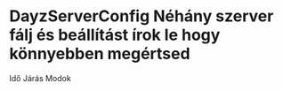# DayzServerConfig  Néhány szerver fálj és beállítást írok le hogy  könnyebben megértsed 
 Idő Járás
 Modok
